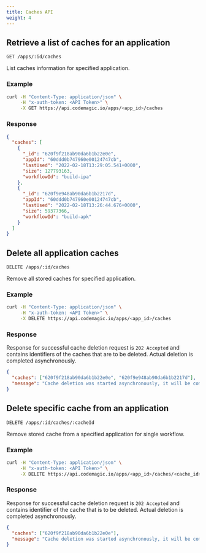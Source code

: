 ```yaml
---
title: Caches API
weight: 4
---
```


## Retrieve a list of caches for an application

`GET /apps/:id/caches`

List caches information for specified application.

### Example

```bash
curl -H "Content-Type: application/json" \
     -H "x-auth-token: <API Token>" \
     -X GET https://api.codemagic.io/apps/<app_id>/caches
```

### Response

```json
{
  "caches": [
    {
      "_id": "620f9f218ab90da6b1b22e0e",
      "appId": "60ddd0b747960e00124747cb",
      "lastUsed": "2022-02-18T13:29:05.541+0000",
      "size": 127793163,
      "workflowId": "build-ipa"
    },
    {
      "_id": "620f9e948ab90da6b1b2217d",
      "appId": "60ddd0b747960e00124747cb",
      "lastUsed": "2022-02-18T13:26:44.676+0000",
      "size": 59377366,
      "workflowId": "build-apk"
    }
  ]
}
```

## Delete all application caches

`DELETE /apps/:id/caches`

Remove all stored caches for specified application.

### Example

```bash
curl -H "Content-Type: application/json" \
     -H "x-auth-token: <API Token>" \
     -X DELETE https://api.codemagic.io/apps/<app_id>/caches
```

### Response

Response for successful cache deletion request is `202 Accepted` and contains identifiers of the caches that are to be deleted. Actual deletion is completed asynchronously. 

```json
{
  "caches": ["620f9f218ab90da6b1b22e0e", "620f9e948ab90da6b1b2217d"],
  "message": "Cache deletion was started asynchronously, it will be completed in a moment"
}
```

## Delete specific cache from an application

`DELETE /apps/:id/caches/:cacheId`

Remove stored cache from a specified application for single workflow.

### Example

```bash
curl -H "Content-Type: application/json" \
     -H "x-auth-token: <API Token>" \
     -X DELETE https://api.codemagic.io/apps/<app_id>/caches/<cache_id>
```

### Response

Response for successful cache deletion request is `202 Accepted` and contains identifier of the cache that is to be deleted. Actual deletion is completed asynchronously. 

```json
{
  "caches": ["620f9f218ab90da6b1b22e0e"],
  "message": "Cache deletion was started asynchronously, it will be completed in a moment"
}
```

